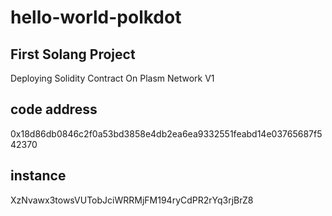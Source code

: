 # hello-world-polkdot
## First Solang Project
Deploying Solidity Contract On Plasm Network V1

## code address
0x18d86db0846c2f0a53bd3858e4db2ea6ea9332551feabd14e03765687f542370

## instance 
XzNvawx3towsVUTobJciWRRMjFM194ryCdPR2rYq3rjBrZ8
